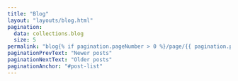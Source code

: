 ```yaml
---
title: "Blog"
layout: "layouts/blog.html"
pagination:
  data: collections.blog
  size: 5
permalink: "blog{% if pagination.pageNumber > 0 %}/page/{{ pagination.pageNumber }}{% endif %}/index.html"
paginationPrevText: "Newer posts"
paginationNextText: "Older posts"
paginationAnchor: "#post-list"
---
```

